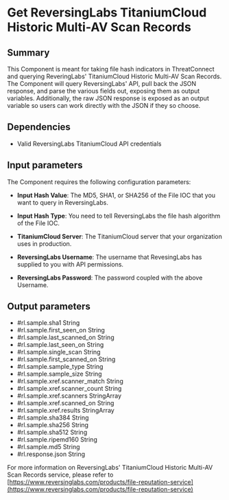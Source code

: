 # Get ReversingLabs TitaniumCloud Historic Multi-AV Scan Records
## Summary
This Component is meant for taking file hash indicators in ThreatConnect and querying ReveringLabs' TitaniumCloud Historic Multi-AV Scan Records. The Component will query ReversingLabs' API, pull back the JSON response, and parse the various fields out, exposing them as output variables. Additionally, the raw JSON response is exposed as an output variable so users can work directly with the JSON if they so choose. 

## Dependencies
- Valid ReversingLabs TitaniumCloud API credentials

## Input parameters
The Component requires the following configuration parameters:
- **Input Hash Value**: The MD5, SHA1, or SHA256 of the File IOC that you want to query in ReversingLabs.

- **Input Hash Type**: You need to tell ReversingLabs the file hash algorithm of the File IOC.

- **TitaniumCloud Server**: The TitaniumCloud server that your organization uses in production.

- **ReversingLabs Username**: The username that RevesingLabs has supplied to you with API permissions.

- **ReversingLabs Password**: The password coupled with the above Username.



## Output parameters
- #rl.sample.sha1	String
- #rl.sample.first_seen_on	String
- #rl.sample.last_scanned_on	String
- #rl.sample.last_seen_on	String
- #rl.sample.single_scan	String
- #rl.sample.first_scanned_on	String
- #rl.sample.sample_type	String
- #rl.sample.sample_size	String
- #rl.sample.xref.scanner_match	String
- #rl.sample.xref.scanner_count	String
- #rl.sample.xref.scanners	StringArray
- #rl.sample.xref.scanned_on	String
- #rl.sample.xref.results	StringArray
- #rl.sample.sha384	String
- #rl.sample.sha256	String
- #rl.sample.sha512	String
- #rl.sample.ripemd160	String
- #rl.sample.md5	String
- #rl.response.json	String


For more information on ReversingLabs' TitaniumCloud Historic Multi-AV Scan Records service, please refer to [https://www.reversinglabs.com/products/file-reputation-service](https://www.reversinglabs.com/products/file-reputation-service)